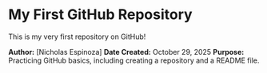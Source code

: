 # My First GitHub Repository

This is my very first repository on GitHub!

**Author:** [Nicholas Espinoza]
**Date Created:** October 29, 2025
**Purpose:** Practicing GitHub basics, including creating a repository and a README file.
